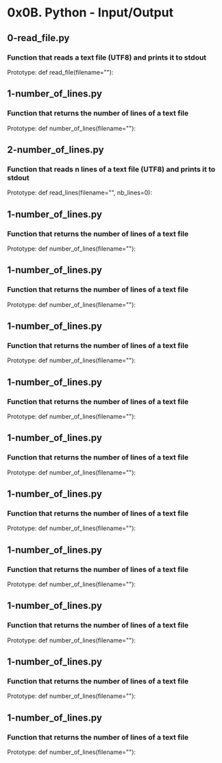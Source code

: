 # 0x0B. Python - Input/Output
## 0-read_file.py
### Function that reads a text file (UTF8) and prints it to stdout
<p>Prototype: def read_file(filename=""):</p>


## 1-number_of_lines.py
### Function that returns the number of lines of a text file
<p>Prototype: def number_of_lines(filename=""):</p>

## 2-number_of_lines.py
### Function that reads n lines of a text file (UTF8) and prints it to stdout
<p>Prototype: def read_lines(filename="", nb_lines=0):</p>

## 1-number_of_lines.py
### Function that returns the number of lines of a text file
<p>Prototype: def number_of_lines(filename=""):</p>

## 1-number_of_lines.py
### Function that returns the number of lines of a text file
<p>Prototype: def number_of_lines(filename=""):</p>

## 1-number_of_lines.py
### Function that returns the number of lines of a text file
<p>Prototype: def number_of_lines(filename=""):</p>

## 1-number_of_lines.py
### Function that returns the number of lines of a text file
<p>Prototype: def number_of_lines(filename=""):</p>

## 1-number_of_lines.py
### Function that returns the number of lines of a text file
<p>Prototype: def number_of_lines(filename=""):</p>

## 1-number_of_lines.py
### Function that returns the number of lines of a text file
<p>Prototype: def number_of_lines(filename=""):</p>

## 1-number_of_lines.py
### Function that returns the number of lines of a text file
<p>Prototype: def number_of_lines(filename=""):</p>

## 1-number_of_lines.py
### Function that returns the number of lines of a text file
<p>Prototype: def number_of_lines(filename=""):</p>

## 1-number_of_lines.py
### Function that returns the number of lines of a text file
<p>Prototype: def number_of_lines(filename=""):</p>

## 1-number_of_lines.py
### Function that returns the number of lines of a text file
<p>Prototype: def number_of_lines(filename=""):</p>

